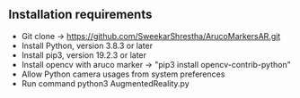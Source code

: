 Installation requirements
--------------------------
- Git clone -> https://github.com/SweekarShrestha/ArucoMarkersAR.git
- Install Python, version 3.8.3 or later
- Install pip3, version 19.2.3 or later
- Install opencv with aruco marker -> "pip3 install opencv-contrib-python"
- Allow Python camera usages from system preferences 
- Run command python3 AugmentedReality.py
